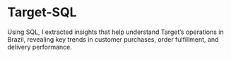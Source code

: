 # Target-SQL
Using SQL, I extracted insights that help understand Target’s operations in Brazil, revealing key trends in customer purchases, order fulfillment, and delivery performance.
